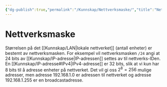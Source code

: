 ```yaml
---
{"dg-publish":true,"permalink":"/Kunnskap/Nettverksmaske/","title":"Nettverksmaske","tags":["ikt100","nettverk"]}
---
```


# Nettverksmaske

Størrelsen på det [[Kunnskap/LAN\|lokale nettverket]] (antall enheter) er bestemt av nettverksmasken. For eksempel vil nettverksmasken `/24` angi at 24 bits av [[Kunnskap/IP-adresse\|IP-adressen]] settes av til nettverks-IDen. En [[Kunnskap/IP-adresse#IPv4\|IPv4-adresse]] er 32 bits, slik at vi kun har 8 bits til å adresse enheter på nettverket. Det vil gi oss $2^8 =256$ mulige adresser, men adresse 192.168.1.0 er adressen til nettverket og adresse 192.168.1.255 er en broadcastadresse.

